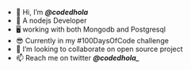 - 👋 Hi, I’m  ***@codedhola***
- 🌱 A nodejs Developer
- 🖥 working with both Mongodb and Postgresql
- 😎 Currently in my #100DaysOfCode challenge
- 💞️ I’m looking to collaborate on open source project
- 📫 Reach me on twitter ***@codedhola_***

<!---
codedhola/codedhola is a ✨ special ✨ repository because its `README.md` (this file) appears on your GitHub profile.
You can click the Preview link to take a look at your changes.
--->
